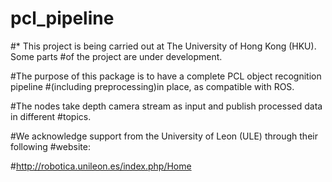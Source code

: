 # pcl_pipeline

#* This project is being carried out at The University of Hong Kong (HKU). Some parts #of the project are under development. 


#The purpose of this package is to have a complete PCL object recognition pipeline #(including preprocessing)in place, as compatible with ROS. 

#The nodes take depth camera stream as input and publish processed data in different #topics. 

#We acknowledge support from the University of Leon (ULE) through their following #website:

#http://robotica.unileon.es/index.php/Home